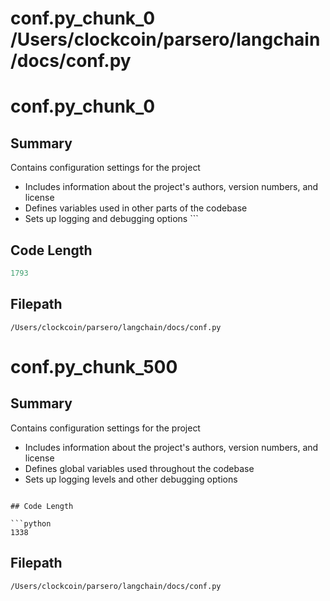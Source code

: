 # conf.py_chunk_0			/Users/clockcoin/parsero/langchain/docs/conf.py
# conf.py_chunk_0

## Summary

Contains configuration settings for the project
 - Includes information about the project's authors, version numbers, and license
 - Defines variables used in other parts of the codebase 
 - Sets up logging and debugging options  ```

## Code Length

```python
1793
```

## Filepath

```/Users/clockcoin/parsero/langchain/docs/conf.py```

# conf.py_chunk_500

## Summary

Contains configuration settings for the project
 - Includes information about the project's authors, version numbers, and license
 - Defines global variables used throughout the codebase 
 - Sets up logging levels and other debugging options 
```

## Code Length

```python
1338
```

## Filepath

```/Users/clockcoin/parsero/langchain/docs/conf.py```

